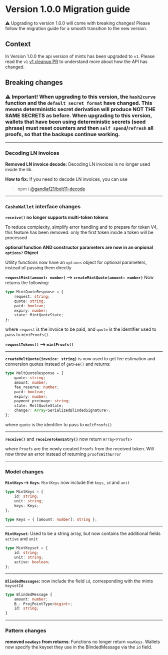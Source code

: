 # Version 1.0.0 Migration guide

⚠️ Upgrading to version 1.0.0 will come with breaking changes! Please follow the migration guide for a smooth transition to the new version.

## Context

In Version 1.0.0 the api version of mints has been upgraded to `v1`. Please read the `v1` [v1 cleanup PR](https://github.com/cashubtc/nuts/pull/55) to understand more about how the API has changed.

## Breaking changes

### ⚠️ Important! When upgrading to this version, the `hash2curve` function and the `default secret format` have changed. This means deterministic secret derivation will produce NOT THE SAME SECRETS as before. When upgrading to this version, wallets that have been using deterministic secrets (seed phrase) must reset counters and then `self spend`/`refresh` all proofs, so that the backups continue working.

---

### Decoding LN invoices

**Removed LN invoice decode:**
Decoding LN invoices is no longer used inside the lib.

**How to fix:** If you need to decode LN invoices, you can use

> npm i [@gandlaf21/bolt11-decode](https://www.npmjs.com/package/@gandlaf21/bolt11-decode)

---

### `CashuWallet` interface changes

**`receive()` no longer supports multi-token tokens**

To reduce complexity, simplify error handling and to prepare for token V4, this feature has been removed. only the first token inside a token will be processed

**optional function AND constructor parameters are now in an onpional `options?` Object**

Utility functions now have an `options` object for optional parameters, instead of passing them directly

**`requestMint(amount: number)` --> `createMintQuote(amount: number)`**
Now returns the following:

```typescript
type MintQuoteResponse = {
	request: string;
	quote: string;
	paid: boolean;
	expiry: number;
	state: MintQuoteState;
};
```

where `request` is the invoice to be paid, and `quote` is the identifier used to pass to `mintProofs()`.

**`requestTokens()` --> `mintProofs()`**

---

**`createMeltQuote(invoice: string)`** is now used to get fee estimation and conversion quotes instead of `getFee()` and returns:

```typescript
type MeltQuoteResponse = {
	quote: string;
	amount: number;
	fee_reserve: number;
	paid: boolean;
	expiry: number;
	payment_preimage: string;
	state: MeltQuoteState;
	change?: Array<SerializedBlindedSignature>;
};
```

where `quote` is the identifier to pass to `meltProofs()`

---

**`receive()`** and **`receiveTokenEntry()`** now return `Array<Proofs>`

where `Proofs` are the newly created `Proofs` from the received token. Will now throw an error instead of returning `proofsWithError`

---

### Model changes

**`MintKeys`--> `Keys`**:
`MintKeys` now include the `keys`, `id` and `unit`

```typescript
type MintKeys = {
	id: string;
	unit: string;
	keys: Keys;
};

type Keys = { [amount: number]: string };
```

---

**`MintKeyset`**:
Used to be a string array, but now contains the additional fields `active` and `unit`

```typescript
type MintKeyset = {
	id: string;
	unit: string;
	active: boolean;
};
```

---

**`BlindedMessages`:** now include the field `id`, corresponding with the mints `keysetId`

```typescript
type BlindedMessage {
	amount: number;
	B_: ProjPointType<bigint>;
	id: string;
}
```

---

### Pattern changes

**removed `newKeys` from returns**: Functions no longer return `newKeys`. Wallets now specify the keyset they use in the BlindedMessage via the `id` field.
